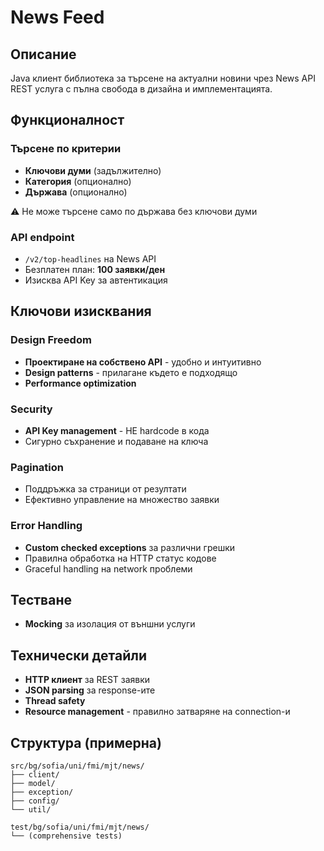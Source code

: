 # News Feed

## Описание
Java клиент библиотека за търсене на актуални новини чрез News API REST услуга с пълна свобода в дизайна и имплементацията.

## Функционалност

### Търсене по критерии
- **Ключови думи** (задължително)
- **Категория** (опционално)
- **Държава** (опционално)

⚠️ Не може търсене само по държава без ключови думи

### API endpoint
- `/v2/top-headlines` на News API
- Безплатен план: **100 заявки/ден**
- Изисква API Key за автентикация

## Ключови изисквания

### Design Freedom
- **Проектиране на собствено API** - удобно и интуитивно
- **Design patterns** - прилагане където е подходящо
- **Performance optimization** 

### Security
- **API Key management** - НЕ hardcode в кода
- Сигурно съхранение и подаване на ключа

### Pagination
- Поддръжка за страници от резултати
- Ефективно управление на множество заявки

###  Error Handling
- **Custom checked exceptions** за различни грешки
- Правилна обработка на HTTP статус кодове
- Graceful handling на network проблеми

## Тестване
- **Mocking** за изолация от външни услуги

## Технически детайли
- **HTTP клиент** за REST заявки
- **JSON parsing** за response-ите
- **Thread safety** 
- **Resource management** - правилно затваряне на connection-и

## Структура (примерна)
```
src/bg/sofia/uni/fmi/mjt/news/
├── client/
├── model/
├── exception/
├── config/
└── util/

test/bg/sofia/uni/fmi/mjt/news/
└── (comprehensive tests)
```